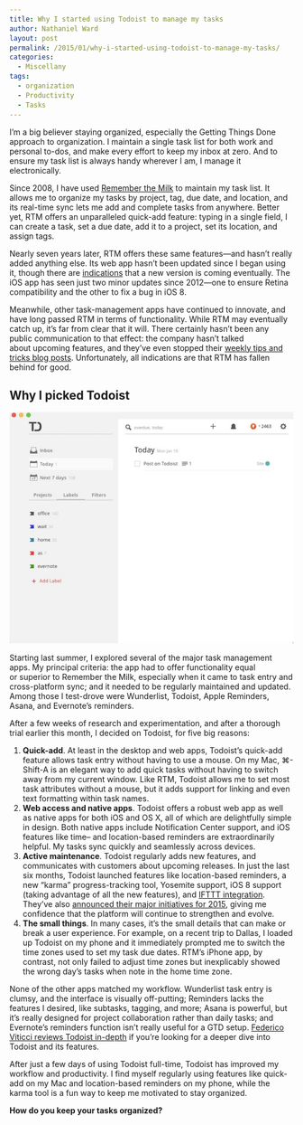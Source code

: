 ```yaml
---
title: Why I started using Todoist to manage my tasks
author: Nathaniel Ward
layout: post
permalink: /2015/01/why-i-started-using-todoist-to-manage-my-tasks/
categories:
  - Miscellany
tags:
  - organization
  - Productivity
  - Tasks
---
```

I’m a big believer staying organized, especially the Getting Things Done approach to organization. I maintain a single task list for both work and personal to-dos, and make every effort to keep my inbox at zero. And to ensure my task list is always handy wherever I am, I manage it electronically.

Since 2008, I have used [Remember the Milk][1] to maintain my task list. It allows me to organize my tasks by project, tag, due date, and location, and its real-time sync lets me add and complete tasks from anywhere. Better yet, <span class="caps">RTM</span> offers an unparalleled quick-add feature: typing in a single field, I can create a task, set a due date, add it to a project, set its location, and assign tags.

Nearly seven years later, <span class="caps">RTM</span> offers these same features—and hasn’t really added anything else. Its web app hasn’t been updated since I began using it, though there are [indications][2] that a new version is coming eventually. The iOS app has seen just two minor updates since 2012—one to ensure Retina compatibility and the other to fix a bug in iOS 8.

Meanwhile, other task-management apps have continued to innovate, and have long passed <span class="caps">RTM</span> in terms of functionality. While <span class="caps">RTM</span> may eventually catch up, it’s far from clear that it will. There certainly hasn’t been any public communication to that effect: the company hasn’t talked about upcoming features, and they’ve even stopped their [weekly tips and tricks blog posts][3]. Unfortunately, all indications are that <span class="caps">RTM</span> has fallen behind for good.

## Why I picked Todoist

<img class="alignnone size-full wp-image-2739" src="/images/2015-01-19_todoist.jpg" alt="My Todoist task list" />

Starting last summer, I explored several of the major task management apps. My principal criteria: the app had to offer functionality equal or superior to Remember the Milk, especially when it came to task entry and cross-platform sync; and it needed to be regularly maintained and updated. Among those I test-drove were Wunderlist, Todoist, Apple Reminders, Asana, and Evernote’s reminders.

After a few weeks of research and experimentation, and after a thorough trial earlier this month, I decided on Todoist, for five big reasons:

  1. **Quick-add**. At least in the desktop and web apps, Todoist’s quick-add feature allows task entry without having to use a mouse. On my Mac, ⌘-Shift-A is an elegant way to add quick tasks without having to switch away from my current window. Like <span class="caps">RTM</span>, Todoist allows me to set most task attributes without a mouse, but it adds support for linking and even text formatting within task names.
  2. **Web access and native apps**. Todoist offers a robust web app as well as native apps for both iOS and <span class="caps">OS</span> X, all of which are delightfully simple in design. Both native apps include Notification Center support, and iOS features like time– and location-based reminders are extraordinarily helpful. My tasks sync quickly and seamlessly across devices.
  3. **Active maintenance**. Todoist regularly adds new features, and communicates with customers about upcoming releases. In just the last six months, Todoist launched features like location-based reminders, a new “karma” progress-tracking tool, Yosemite support, iOS 8 support (taking advantage of all the new features), and [<span class="caps">IFTTT</span> integration][4]. They’ve also [announced their major initiatives for 2015][5], giving me confidence that the platform will continue to strengthen and evolve.
  4. **The small things**. In many cases, it’s the small details that can make or break a user experience. For example, on a recent trip to Dallas, I loaded up Todoist on my phone and it immediately prompted me to switch the time zones used to set my task due dates. <span class="caps">RTM</span>’s iPhone app, by contrast, not only failed to adjust time zones but inexplicably showed the wrong day’s tasks when note in the home time zone.

None of the other apps matched my workflow. Wunderlist task entry is clumsy, and the interface is visually off-putting; Reminders lacks the features I desired, like subtasks, tagging, and more; Asana is powerful, but it’s really designed for project collaboration rather than daily tasks; and Evernote’s reminders function isn’t really useful for a <span class="caps">GTD</span> setup. [Federico Viticci reviews Todoist in-depth][6] if you’re looking for a deeper dive into Todoist and its features.

After just a few days of using Todoist full-time, Todoist has improved my workflow and productivity. I find myself regularly using features like quick-add on my Mac and location-based reminders on my phone, while the karma tool is a fun way to keep me motivated to stay organized.

**How do you keep your tasks organized?**

 [1]: http://www.rememberthemilk.com/
 [2]: http://blog.rememberthemilk.com/2014/10/birthday-9/
 [3]: http://blog.rememberthemilk.com/category/tips-tricks/
 [4]: http://sethclifford.me/2014/12/17/siri-sms-ifttt-and-todoist/
 [5]: http://blog.todoist.com/2015/01/14/todoist-year-review-2015-plans/
 [6]: http://www.macstories.net/stories/why-i-left-icloud-reminders-for-todoist